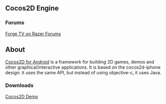 ## Cocos2D Engine

### Forums

[Forge TV on Razer Forums](https://insider.razerzone.com/index.php?forums/razer-forge-tv.126/)

## About

[Cocos2D for Android](https://code.google.com/p/cocos2d-android/) is a framework for building 2D games, demos and other graphical/interactive applications. It is based on the cocos2d-iphone design: it uses the same API, but instead of using objective-c, it uses Java. 

### Downloads

[Cocos2D Demo](https://code.google.com/p/cocos2d-android/downloads/list)
